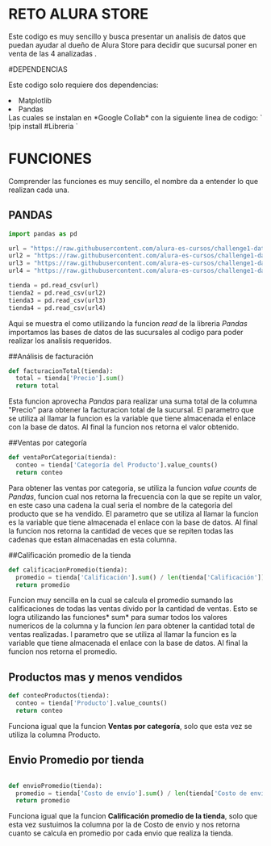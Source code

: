# RETO ALURA STORE
Este codigo es muy sencillo y busca presentar un analisis de datos que puedan ayudar al dueño de Alura Store para decidir que sucursal poner en venta de las 4 analizadas .

#DEPENDENCIAS
<p>
	Este codigo solo requiere dos dependencias:
		<li> Matplotlib </li>
		<li> Pandas</li>
		Las cuales se instalan en *Google Collab* con la siguiente linea de codigo:
`
	!pip install #Libreria
`
</p>


# FUNCIONES
Comprender las funciones es muy sencillo, el nombre da a entender lo que realizan cada una.

## PANDAS
```python
import pandas as pd

url = "https://raw.githubusercontent.com/alura-es-cursos/challenge1-data-science-latam/refs/heads/main/base-de-datos-challenge1-latam/tienda_1%20.csv"
url2 = "https://raw.githubusercontent.com/alura-es-cursos/challenge1-data-science-latam/refs/heads/main/base-de-datos-challenge1-latam/tienda_2.csv"
url3 = "https://raw.githubusercontent.com/alura-es-cursos/challenge1-data-science-latam/refs/heads/main/base-de-datos-challenge1-latam/tienda_3.csv"
url4 = "https://raw.githubusercontent.com/alura-es-cursos/challenge1-data-science-latam/refs/heads/main/base-de-datos-challenge1-latam/tienda_4.csv"

tienda = pd.read_csv(url)
tienda2 = pd.read_csv(url2)
tienda3 = pd.read_csv(url3)
tienda4 = pd.read_csv(url4)
```
Aqui se muestra el como utilizando la funcion *read* de la libreria *Pandas* importamos las bases de datos de las sucursales al codigo para poder realizar los analisis requeridos.

##Análisis de facturación
```python
def facturacionTotal(tienda):
  total = tienda['Precio'].sum()
  return total
```
Esta funcion aprovecha *Pandas* para realizar una suma total de la columna "Precio" para obtener la facturacion total de la sucursal. El parametro que se utiliza al llamar la funcion es la variable que tiene almacenada el enlace con la base de datos. Al final la funcion nos retorna el valor obtenido.

##Ventas por categoría
```python
def ventaPorCategoria(tienda):
  conteo = tienda['Categoría del Producto'].value_counts()
  return conteo
```
Para obtener las ventas por categoria, se utiliza la funcion *value counts* de *Pandas*, funcion cual nos retorna la frecuencia con la que se repite un valor, en este caso una cadena la cual seria el nombre de la categoria del producto que se ha vendido. El parametro que se utiliza al llamar la funcion es la variable que tiene almacenada el enlace con la base de datos. Al final la funcion nos retorna la cantidad de veces que se repiten todas las cadenas que estan almacenadas en esta columna.

##Calificación promedio de la tienda
```python
def calificacionPromedio(tienda):
  promedio = tienda['Calificación'].sum() / len(tienda['Calificación'])
  return promedio
```
Funcion muy sencilla en la cual se calcula el promedio sumando las calificaciones de todas las ventas divido por la cantidad de ventas. Esto se logra utilizando las funciones* sum* para sumar todos los valores numericos de la columna y la funcion *len* para obtener la cantidad total de ventas realizadas. l parametro que se utiliza al llamar la funcion es la variable que tiene almacenada el enlace con la base de datos. Al final la funcion nos retorna el promedio.

## Productos mas y menos vendidos
```python
def conteoProductos(tienda):
  conteo = tienda['Producto'].value_counts()
  return conteo
```
Funciona igual que la funcion **Ventas por categoría**, solo que esta vez se utiliza la columna Producto.

## Envio Promedio por tienda
```python

def envioPromedio(tienda):
  promedio = tienda['Costo de envío'].sum() / len(tienda['Costo de envío'])
  return promedio

```
Funciona igual que la funcion **Calificación promedio de la tienda**, solo que esta vez sustuimos la columna por la de Costo de envio y nos retorna cuanto se calcula en promedio por cada envio que realiza la tienda.
